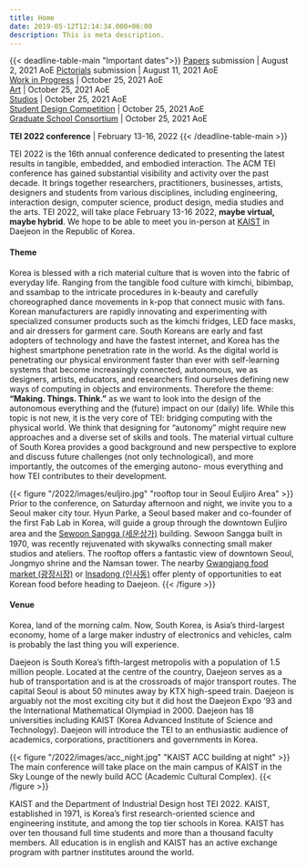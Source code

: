 ```yaml
---
title: Home
date: 2019-05-12T12:14:34.000+06:00
description: This is meta description.
---
```


{{< deadline-table-main "Important dates">}}
[Papers](/2022/participate/papers) submission | August 2, 2021 AoE
[Pictorials](/2022/participate/pictorials) submission | August 11, 2021 AoE  
[Work in Progress](/2022/participate/work-in-progress) | October 25, 2021 AoE  
[Art](/2022/participate/art)  | October 25, 2021 AoE  
[Studios](/2022/participate/studios)  | October 25, 2021 AoE  
[Student Design Competition](/2022/participate/student-design-competition) | October 25, 2021 AoE  
[Graduate School Consortium](/2022/participate/graduate-student-consortium) | October 25, 2021 AoE  


**TEI 2022 conference** | February 13-16, 2022
{{< /deadline-table-main >}}

TEI 2022 is the 16th annual conference dedicated to presenting the latest results in tangible, embedded, and embodied interaction. The ACM TEI conference has gained substantial visibility and activity over the past decade. It brings together researchers, practitioners, businesses, artists, designers and students from various disciplines, including engineering, interaction design, computer science, product design, media studies and the arts. TEI 2022, will take place February 13-16 2022, **maybe virtual, maybe hybrid**. We hope to be able to meet you in-person at [KAIST](https://www.kaist.ac.kr/) in Daejeon in the Republic of Korea.

#### Theme

Korea is blessed with a rich material culture that is woven into the fabric of everyday life. Ranging from the tangible food culture with kimchi, bibimbap, and ssambap to the intricate procedures in k-beauty and carefully choreographed dance movements in k-pop that connect music with fans. Korean manufacturers are rapidly innovating and experimenting with specialized consumer products such as the kimchi fridges, LED face masks, and air dressers for garment care. South Koreans are early and fast adopters of technology and have the fastest internet, and Korea has the highest smartphone penetration rate in the world.
As the digital world is penetrating our physical environment faster than ever with self-learning systems that become increasingly connected, autonomous, we as designers, artists, educators, and researchers find ourselves defining new ways of computing in objects and environments. Therefore the theme: **“Making. Things. Think.”** as we want to look into the design of the autonomous everything and the (future) impact on our (daily) life.
While this topic is not new, it is the very core of TEI: bridging computing with the physical world. We think that designing for “autonomy” might require new approaches and a diverse set of skills and tools. The material virtual culture of South Korea provides a good background and new perspective to explore and discuss future challenges (not only technological), and more importantly, the outcomes of the emerging autono- mous everything and how TEI contributes to their development.

{{< figure "/2022/images/euljiro.jpg" "rooftop tour in Seoul Euljiro Area" >}}
Prior to the conference, on Saturday afternoon and night, we invite you to a Seoul maker city tour. Hyun Parke, a Seoul based maker and co-founder of the first Fab Lab in Korea, will guide a group through the downtown Euljiro area and the [Sewoon Sangga (세운상가)](https://www.atlasobscura.com/places/sewoon-sangga-sewoon-plaza) building. Sewoon Sangga built in 1970, was recently rejuvenated with skywalks connecting small maker studios and ateliers. The rooftop offers a fantastic view of downtown Seoul, Jongmyo shrine and the Namsan tower. The nearby [Gwangjang food market (광장시장)](http://www.kwangjangmarket.co.kr) or [Insadong (인사동)](http://www.hiinsa.com/eng/) offer plenty of opportunities to eat Korean food before heading to Daejeon.
{{< /figure >}}

#### Venue

Korea, land of the morning calm. Now, South Korea, is Asia’s third-largest economy, home of a large maker industry of electronics and vehicles, calm is probably the last thing you will experience.

Daejeon is South Korea’s fifth-largest metropolis with a population of 1.5 million people. Located at the centre of the country, Daejeon serves as a hub of transportation and is at the crossroads of major transport routes. The capital Seoul is about 50 minutes away by KTX high-speed train. Daejeon is arguably not the most exciting city but it did host the Daejeon Expo ’93 and the International Mathematical Olympiad in 2000.
Daejeon has 18 universities including KAIST (Korea Advanced Institute of Science and Technology). Daejeon will introduce the TEI to an enthusiastic audience of academics, corporations, practitioners and governments in Korea.

{{< figure "/2022/images/acc_night.jpg" "KAIST ACC building at night" >}}
The main conference will take place on the main campus of KAIST in the Sky Lounge of the newly build ACC (Academic Cultural Complex).
{{< /figure >}}

KAIST and the Department of Industrial Design host TEI 2022. KAIST, established in 1971, is Korea’s first research-oriented science and engineering institute, and among the top tier schools in Korea. KAIST has over ten thousand full time students and more than a thousand faculty members. All education is in english and KAIST has an active exchange program with partner institutes around the world.
